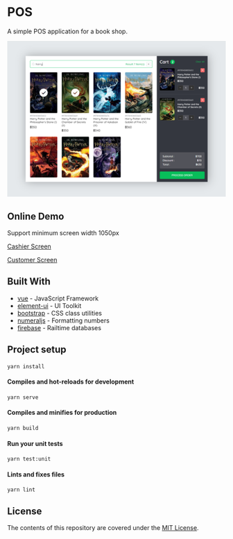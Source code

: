 # POS
A simple POS application for a book shop.

![](screenshot.png)


## Online Demo

Support minimum screen width 1050px

[Cashier Screen](https://line-pos-ad514.web.app/)

[Customer Screen](https://line-pos-ad514.web.app/customer)


## Built With
* [vue](https://vuejs.org/) - JavaScript Framework
* [element-ui](https://element.eleme.io/#/en-US) - UI Toolkit
* [bootstrap](https://getbootstrap.com/) - CSS class utilities
* [numeraljs](http://numeraljs.com/) - Formatting numbers
* [firebase](https://firebase.google.com/) - Railtime databases

## Project setup
```
yarn install
```

#### Compiles and hot-reloads for development
```
yarn serve
```

#### Compiles and minifies for production
```
yarn build
```

#### Run your unit tests
```
yarn test:unit
```

#### Lints and fixes files
```
yarn lint
```
## License

The contents of this repository are covered under the [MIT License](LICENSE.txt).
